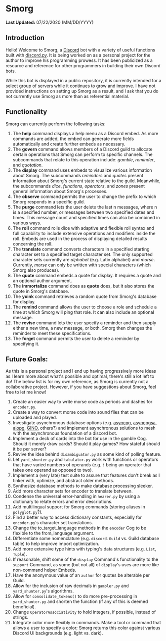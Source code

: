 # Smorg
**Last Updated:** 07/22/2020 (MM/DD/YYYY)

## Introduction

Hello! Welcome to Smorg, a [Discord](https://discordapp.com/) bot with a variety of useful functions built with [discord.py](https://discordpy.readthedocs.io/en/latest/index.html). It is being worked on as a personal project for the author to improve his programming prowess. It has been publicized as a resource and reference for other programmers in building their own Discord bots.

While this bot is displayed in a public repository, it is currently intended for a select group of servers while it continues to grow and improve. I have not provided instructions on setting up Smorg as a result, and I ask that you do not currently use Smorg as more than as referential material.

## Functionality

Smorg can currently perform the following tasks:
1. The **help** command displays a help menu as a Discord embed. As more commands are added, the embed can generate more fields automatically and create further embeds as necessary.
2. The **govern** command allows members of a Discord guild to allocate certain operations that Smorg can perform to specific channels. The subcommands that relate to this operation include: *gamble*, *reminder*, and *quotation*.
3. The **display** command uses embeds to visualize various information about Smorg. The subcommands *reminders* and *quotes* present information about Smorg's current state relative to the guild. Meanwhile, the subcommands *dice*, *functions*, *operators*, and *zones* present general information about Smorg's processes.
4. The **observe** command permits the user to change the prefix to which Smorg responds in a specific guild.
5. The **purge** command lets the user delete the last n messages, where n is a specified number, or messages between two specified dates and times. This message count and specified times can also be combined in various ways.
6. The **roll** command rolls dice with adaptive and flexible roll syntax and full capability to include extensive operations and modifiers inside the roll. Embeds are used in the process of displaying detailed results concerning the roll.
7. The **translate** command converts characters in a specified starting character set to a specified target character set. The only supported character sets currently are *alphabet* (e.g. Latin alphabet) and *morse*. Currently, *morse* can only be written with special characters (which Smorg also produces).
8. The **quote** command embeds a quote for display. It requires a quote and an optional author argument.
9. The **immortalize** command does as **quote** does, but it also stores the quote in Smorg's database.
10. The **yoink** command retrieves a random quote from Smorg's database for display.
11. The **remind** command allows the user to choose a role and schedule a time at which Smorg will ping that role. It can also include an optional message. 
12. The **revise** command lets the user specify a reminder and then supply either a new time, a new message, or both. Smorg then changes the reminder to meet these specifications.
13. The **forget** command permits the user to delete a reminder by specifying it.

## Future Goals:

As this is a personal project and I end up having progressively more ideas as I learn more about what's possible and optimal, there's still a lot left to do! The below list is for my own reference, as Smorg is currently not a collaborative project. However, if you have suggestions about Smorg, feel free to let me know!
1. Create an easier way to write morse code as periods and dashes for `encoder.py`.
2. Create a way to convert morse code into sound files that can be uploaded and played.
3. Investigate asynchronous database options (e.g. [asyncpg](https://github.com/MagicStack/asyncpg), [asyncpgsa](https://github.com/CanopyTax/asyncpgsa), [aiopg](https://github.com/aio-libs/aiopg/), [GINO](https://github.com/python-gino/gino), others?) and implement asynchronous solutions to mesh with the asynchronous foundation of a discord bot.
4. Implement a deck of cards into the bot for use in the gamble Cog. Should it merely draw cards? Should it play games? How stateful should it be per server?
5. Revive the idea behind `disambiguator.py` as some kind of polling feature.
6. Let `yard_shunter.py` and `tabulator.py` work with functions or operators that have varied numbers of operands (e.g. `!` being an operator that takes one operand as opposed to two).
7. Implement a (very late) test suite to assure that features don't break as I tinker with, optimize, and abstract older methods.
8. Synthesize database methods to make database processing sleeker.
9. Add more character sets for encoder to translate between.
10. Condense the universal error-handling in `hearer.py` by using a dictionary to relate errors and error descriptions.
11. Add multilingual support for Smorg commands (storing aliases in `polyglot.py`?).
12. Find a better way to access dictionary constants, especially for `encoder.py`'s character set translations.
13. Change the to_target_language methods in the `encoder` Cog to be flexible to the from_language argument.
14. Differentiate some nomenclature (e.g. `discord.Guild` vs. Guild database table) to help improve import optimization.
15. Add more extensive type hints with typing's data structures (e.g. `List`, `Tuple`).
16. If reasonable, shift some of the `display` Command's functionality to the `support` Command, as some (but not all) of `display`'s uses are more like non-command helper Embeds.
17. Have the anonymous value of an `author` for quotes be alterable per Guild.
18. Allow for the inclusion of raw decimals in `gambler.py` and `yard_shunter.py`'s algorithms.
19. Allow for `consolidate_tokens()` to do more pre-processing in `yard_shunter.py` and shorten the function (if any of this is deemed beneficial).
20. Change `OperatorAssociativity` to hold integers, if possible, instead of strings.
21. Integrate color more flexibly in commands. Make a tool or command that allows a user to specify a color; Smorg returns this color against various Discord UI backgrounds (e.g. light vs. dark).